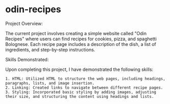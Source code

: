 # odin-recipes

Project Overview:

The current project involves creating a simple website called "Odin Recipes" where users can find recipes for cookies, pizza, and spaghetti Bolognese. Each recipe page includes a description of the dish, a list of ingredients, and step-by-step instructions.


Skills Demonstrated:

Upon completing this project, I have demonstrated the following skills:

    1. HTML: Utilized HTML to structure the web pages, including headings, paragraphs, lists, and image insertion.
    2. Linking: Created links to navigate between different recipe pages.
    3. Styling: Incorporated basic styling by adding images, adjusting their size, and structuring the content using headings and lists.